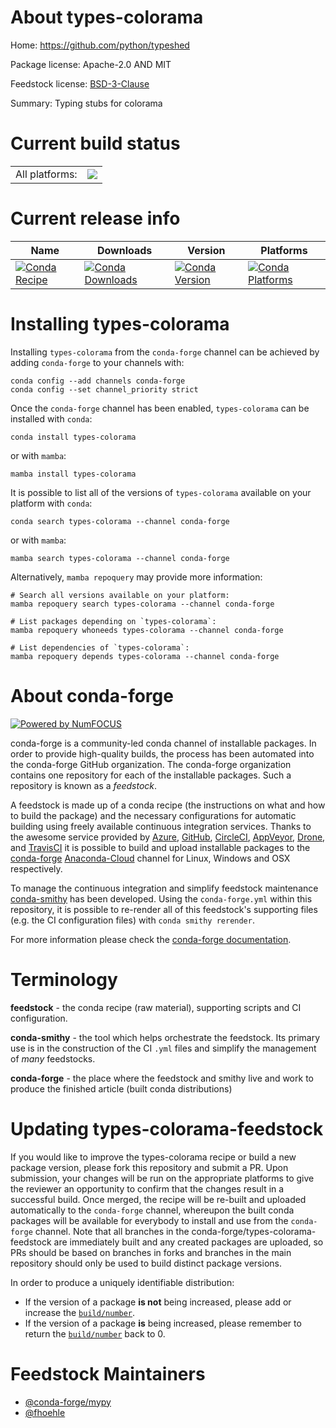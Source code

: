 About types-colorama
====================

Home: https://github.com/python/typeshed

Package license: Apache-2.0 AND MIT

Feedstock license: [BSD-3-Clause](https://github.com/conda-forge/types-colorama-feedstock/blob/main/LICENSE.txt)

Summary: Typing stubs for colorama

Current build status
====================


<table><tr><td>All platforms:</td>
    <td>
      <a href="https://dev.azure.com/conda-forge/feedstock-builds/_build/latest?definitionId=13160&branchName=main">
        <img src="https://dev.azure.com/conda-forge/feedstock-builds/_apis/build/status/types-colorama-feedstock?branchName=main">
      </a>
    </td>
  </tr>
</table>

Current release info
====================

| Name | Downloads | Version | Platforms |
| --- | --- | --- | --- |
| [![Conda Recipe](https://img.shields.io/badge/recipe-types--colorama-green.svg)](https://anaconda.org/conda-forge/types-colorama) | [![Conda Downloads](https://img.shields.io/conda/dn/conda-forge/types-colorama.svg)](https://anaconda.org/conda-forge/types-colorama) | [![Conda Version](https://img.shields.io/conda/vn/conda-forge/types-colorama.svg)](https://anaconda.org/conda-forge/types-colorama) | [![Conda Platforms](https://img.shields.io/conda/pn/conda-forge/types-colorama.svg)](https://anaconda.org/conda-forge/types-colorama) |

Installing types-colorama
=========================

Installing `types-colorama` from the `conda-forge` channel can be achieved by adding `conda-forge` to your channels with:

```
conda config --add channels conda-forge
conda config --set channel_priority strict
```

Once the `conda-forge` channel has been enabled, `types-colorama` can be installed with `conda`:

```
conda install types-colorama
```

or with `mamba`:

```
mamba install types-colorama
```

It is possible to list all of the versions of `types-colorama` available on your platform with `conda`:

```
conda search types-colorama --channel conda-forge
```

or with `mamba`:

```
mamba search types-colorama --channel conda-forge
```

Alternatively, `mamba repoquery` may provide more information:

```
# Search all versions available on your platform:
mamba repoquery search types-colorama --channel conda-forge

# List packages depending on `types-colorama`:
mamba repoquery whoneeds types-colorama --channel conda-forge

# List dependencies of `types-colorama`:
mamba repoquery depends types-colorama --channel conda-forge
```


About conda-forge
=================

[![Powered by
NumFOCUS](https://img.shields.io/badge/powered%20by-NumFOCUS-orange.svg?style=flat&colorA=E1523D&colorB=007D8A)](https://numfocus.org)

conda-forge is a community-led conda channel of installable packages.
In order to provide high-quality builds, the process has been automated into the
conda-forge GitHub organization. The conda-forge organization contains one repository
for each of the installable packages. Such a repository is known as a *feedstock*.

A feedstock is made up of a conda recipe (the instructions on what and how to build
the package) and the necessary configurations for automatic building using freely
available continuous integration services. Thanks to the awesome service provided by
[Azure](https://azure.microsoft.com/en-us/services/devops/), [GitHub](https://github.com/),
[CircleCI](https://circleci.com/), [AppVeyor](https://www.appveyor.com/),
[Drone](https://cloud.drone.io/welcome), and [TravisCI](https://travis-ci.com/)
it is possible to build and upload installable packages to the
[conda-forge](https://anaconda.org/conda-forge) [Anaconda-Cloud](https://anaconda.org/)
channel for Linux, Windows and OSX respectively.

To manage the continuous integration and simplify feedstock maintenance
[conda-smithy](https://github.com/conda-forge/conda-smithy) has been developed.
Using the ``conda-forge.yml`` within this repository, it is possible to re-render all of
this feedstock's supporting files (e.g. the CI configuration files) with ``conda smithy rerender``.

For more information please check the [conda-forge documentation](https://conda-forge.org/docs/).

Terminology
===========

**feedstock** - the conda recipe (raw material), supporting scripts and CI configuration.

**conda-smithy** - the tool which helps orchestrate the feedstock.
                   Its primary use is in the construction of the CI ``.yml`` files
                   and simplify the management of *many* feedstocks.

**conda-forge** - the place where the feedstock and smithy live and work to
                  produce the finished article (built conda distributions)


Updating types-colorama-feedstock
=================================

If you would like to improve the types-colorama recipe or build a new
package version, please fork this repository and submit a PR. Upon submission,
your changes will be run on the appropriate platforms to give the reviewer an
opportunity to confirm that the changes result in a successful build. Once
merged, the recipe will be re-built and uploaded automatically to the
`conda-forge` channel, whereupon the built conda packages will be available for
everybody to install and use from the `conda-forge` channel.
Note that all branches in the conda-forge/types-colorama-feedstock are
immediately built and any created packages are uploaded, so PRs should be based
on branches in forks and branches in the main repository should only be used to
build distinct package versions.

In order to produce a uniquely identifiable distribution:
 * If the version of a package **is not** being increased, please add or increase
   the [``build/number``](https://docs.conda.io/projects/conda-build/en/latest/resources/define-metadata.html#build-number-and-string).
 * If the version of a package **is** being increased, please remember to return
   the [``build/number``](https://docs.conda.io/projects/conda-build/en/latest/resources/define-metadata.html#build-number-and-string)
   back to 0.

Feedstock Maintainers
=====================

* [@conda-forge/mypy](https://github.com/conda-forge/mypy/)
* [@fhoehle](https://github.com/fhoehle/)

